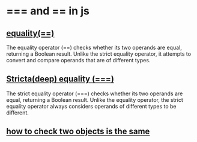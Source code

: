 # === and == in js

## [equality(==)](https://developer.mozilla.org/en-US/docs/Web/JavaScript/Reference/Operators/Equality)

The equality operator (==) checks whether its two operands are equal, returning a Boolean result. Unlike the strict equality operator, it attempts to convert and compare operands that are of different types.

## [Stricta(deep) equality (===)](https://developer.mozilla.org/en-US/docs/Web/JavaScript/Reference/Operators/Strict_equality)

The strict equality operator (===) checks whether its two operands are equal, returning a Boolean result. Unlike the equality operator, the strict equality operator always considers operands of different types to be different.

## [how to check two objects is the same](https://www.jianshu.com/p/c8fe19f0ea37)
